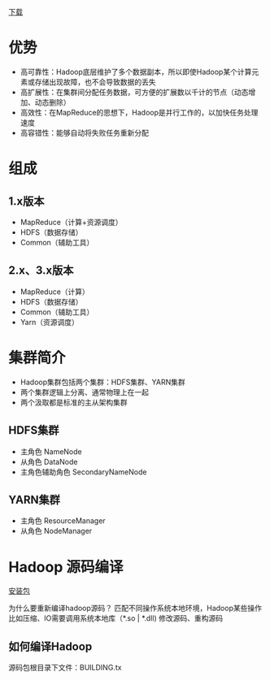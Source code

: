 
[下载](https://archive.apache.org/dist/hadoop/common/)

# 优势
+ 高可靠性：Hadoop底层维护了多个数据副本，所以即使Hadoop某个计算元素或存储出现故障，也不会导致数据的丢失
+ 高扩展性：在集群间分配任务数据，可方便的扩展数以千计的节点（动态增加、动态删除）
+ 高效性：在MapReduce的思想下，Hadoop是并行工作的，以加快任务处理速度
+ 高容错性：能够自动将失败任务重新分配

# 组成
## 1.x版本
+ MapReduce（计算+资源调度）
+ HDFS（数据存储）
+ Common（辅助工具）
## 2.x、3.x版本
+ MapReduce（计算）
+ HDFS（数据存储）
+ Common（辅助工具）
+ Yarn（资源调度）

# 集群简介
+ Hadoop集群包括两个集群：HDFS集群、YARN集群
+ 两个集群逻辑上分离、通常物理上在一起
+ 两个汲取都是标准的主从架构集群

## HDFS集群
+ 主角色 NameNode
+ 从角色 DataNode
+ 主角色辅助角色 SecondaryNameNode

## YARN集群
+ 主角色 ResourceManager
+ 从角色 NodeManager

# Hadoop 源码编译
[安装包](https://archive.apache.org/dist/hadoop/common/hadoop-3.1.4/)

为什么要重新编译hadoop源码？
匹配不同操作系统本地环境，Hadoop某些操作比如压缩、IO需要调用系统本地库（*.so | *.dll)
修改源码、重构源码 

## 如何编译Hadoop
源码包根目录下文件：BUILDING.tx